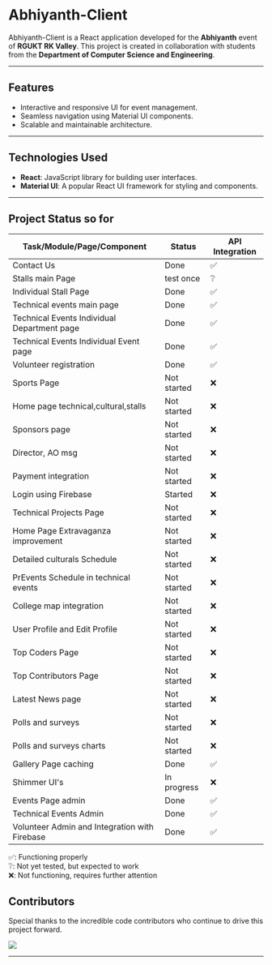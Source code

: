 # **Abhiyanth-Client**

Abhiyanth-Client is a React application developed for the **Abhiyanth** event of **RGUKT RK Valley**. This project is created in collaboration with students from the **Department of Computer Science and Engineering**.

---

## **Features**
- Interactive and responsive UI for event management.
- Seamless navigation using Material UI components.
- Scalable and maintainable architecture.

---

## **Technologies Used**
- **React**: JavaScript library for building user interfaces.
- **Material UI**: A popular React UI framework for styling and components.

---

## Project Status so for

| Task/Module/Page/Component                        | Status          | API Integration|
|-----------------------------------------|-----------------|----------------|
| Contact Us                              | Done            | ✅             |
| Stalls main Page                        | test once       | ❔            |
| Individual Stall Page                   | Done     | ✅             |
| Technical events main page              | Done            | ✅             |
| Technical Events Individual Department page | Done        | ✅             |
| Technical Events Individual Event page  | Done     | ✅             |
| Volunteer registration                  | Done            | ✅             |
| Sports Page                             | Not started     | ❌             |
| Home page technical,cultural,stalls                     | Not started     | ❌             |
| Sponsors page                           | Not started     | ❌             |
| Director, AO msg                            | Not started     | ❌             |
| Payment integration                     | Not started     | ❌             |
| Login using Firebase                    | Started         | ❌             |
| Technical Projects Page                 | Not started     | ❌             |
| Home Page Extravaganza improvement      | Not started     | ❌             |
| Detailed culturals Schedule             | Not started     | ❌             |
| PrEvents Schedule in technical events   | Not started     | ❌             |
| College map integration                 | Not started     | ❌             |
| User Profile and Edit Profile           | Not started     | ❌             |
| Top Coders Page                         | Not started     | ❌             |
| Top Contributors Page                   | Not started     | ❌             |
| Latest News page                        | Not started     | ❌             |
| Polls and surveys                       | Not started     | ❌             |
| Polls and surveys charts                | Not started     | ❌             |
| Gallery Page caching                    | Done            | ✅             |
| Shimmer UI's                            | In progress     | ❌             |
| Events Page admin                       | Done            | ✅             |
| Technical Events Admin                  |Done     | ✅             |
| Volunteer Admin and Integration with Firebase | Done | ✅             |


✅: Functioning properly  
❔: Not yet tested, but expected to work  
❌: Not functioning, requires further attention

## Contributors

Special thanks to the incredible code contributors who continue to drive this project forward.

<a href="https://github.com/Student-Recreation-Center-CSE-RKV/Abhiyanth-Client/graphs/contributors">
  <img src="https://contrib.rocks/image?repo=Student-Recreation-Center-CSE-RKV/Abhiyanth-Client" />
</a>

---
